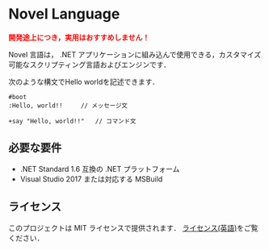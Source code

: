Novel Language
=================

<strong style="color: #ff0000">開発途上につき，実用はおすすめしません！</strong>

Novel 言語は， .NET アプリケーションに組み込んで使用できる，カスタマイズ可能なスクリプティング言語およびエンジンです．

次のような構文でHello worldを記述できます．

```
#boot
:Hello, world!!		// メッセージ文

+say "Hello, world!!"	// コマンド文
```

必要な要件
---------------

- .NET Standard 1.6 互換の .NET プラットフォーム
- Visual Studio 2017 または対応する MSBuild

ライセンス
--------------
このプロジェクトは MIT ライセンスで提供されます． [ライセンス(英語)](LICENSE)をご覧ください．
